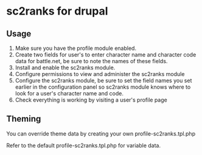 # sc2ranks for drupal

## Usage
1. Make sure you have the profile module enabled.
2. Create two fields for user's to enter character name and character code
data for battle.net, be sure to note the names of these fields.
3. Install and enable the sc2ranks module.
4. Configure permissions to view and administer the sc2ranks module
5. Configure the sc2ranks module, be sure to set the field names you set
earlier in the configuration panel so sc2ranks module knows where to look
for a user's character name and code.
6. Check everything is working by visiting a user's profile page

## Theming
You can override theme data by creating your own profile-sc2ranks.tpl.php

Refer to the default profile-sc2ranks.tpl.php for variable data.
